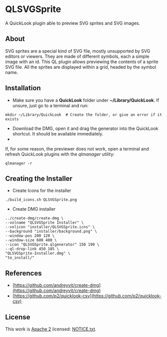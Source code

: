# QLSVGSprite
A QuickLook plugin able to preview SVG sprites and SVG images.

About
------------
SVG sprites are a special kind of SVG file, mostly unsupported by SVG editors or viewers. They are made of different symbols, each a simple image with an id. This QL plugin allows previewing the contents of a sprite SVG file.
All the sprites are displayed within a grid, headed by the symbol name.

Installation
------------
* Make sure you have a **QuickLook** folder under **~/Library/QuickLook**. If unsure, just go to a terminal and run:

```
mkdir ~/Library/QuickLook  # Create the folder, or give an error if it exists
```
* Download the DMG, open it and drag the generator into the QuickLook shortcut.
It should be available immediately.
*
If, for some reason, the previewer does not work, open a terminal and refresh QuickLook plugins with the *qlmanager* utility:

```
qlmanager -r
```

Creating the Installer
----------------------
* Create Icons for the installer

```
./build_icons.sh QLSVGSprite.png
```

* Create DMG installer

```
../create-dmg/create-dmg \
--volname "QLSVGSprite Installer" \
--volicon "installer/QLSVGSprite.icns" \
--background "installer/background.png" \
--window-pos 200 120 \
--window-size 600 400 \
--icon "QLSVGSprite.qlgenerator" 150 190 \
--ql-drop-link 450 185 \
"QLSVGSprite-Installer.dmg" \
"to_install/"
```

References
----------
* [https://github.com/andreyvit/create-dmg](https://github.com/andreyvit/create-dmg)
* [https://github.com/p2/quicklook-csv](https://github.com/p2/quicklook-csv)

License
-------

This work is [Apache 2](./LICENSE.txt) licensed: [NOTICE.txt](./NOTICE.txt).
